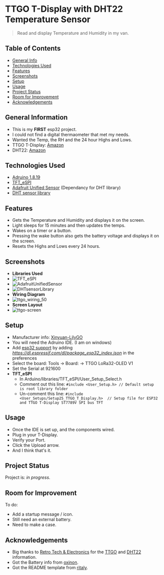 # TTGO T-Display with DHT22 Temperature Sensor
> Read and display Temperature and Humidity in my van.

## Table of Contents
* [General Info](#general-information)
* [Technologies Used](#technologies-used)
* [Features](#features)
* [Screenshots](#screenshots)
* [Setup](#setup)
* [Usage](#usage)
* [Project Status](#project-status)
* [Room for Improvement](#room-for-improvement)
* [Acknowledgements](#acknowledgements)


## General Information
- This is my **FIRST** esp32 project.
- I could not find a digital thermaometer that met my needs.
- Wanted the Temp, the RH and the 24 hour Highs and Lows.
- TTGO T-Display: [Amazon](https://www.amazon.com/dp/B099MPFJ9M?psc=1&ref=ppx_yo2ov_dt_b_product_details)
- DHT22: [Amazon](https://www.amazon.com/dp/B073F472JL?psc=1&ref=ppx_yo2ov_dt_b_product_details)


## Technologies Used
- [Adruino 1.8.19](https://www.arduino.cc/en/software)
- [TFT_eSPI](https://github.com/Bodmer/TFT_eSPI)
- [Adafruit Unified Sensor](https://github.com/adafruit/Adafruit_Sensor) (Dependancy for DHT library)
- [DHT sensor library](https://github.com/adafruit/DHT-sensor-library)


## Features
- Gets the Temperature and Humidity and displays it on the screen.
- Light sleeps for 15 minutes and then updates the temps.
- Wakes on a timer or a button.
- Pressing the wake button also gets the battery voltage and displays it on the screen.
- Resets the Highs and Lows every 24 hours.


## Screenshots
- **Libraries Used**
- ![TFT_eSPI](https://user-images.githubusercontent.com/94538153/162488633-a6887fd5-325b-4ed0-ba23-afcef23e9872.png "TFT_eSPI Library Image")
- ![AdafruitUnifiedSensor](https://user-images.githubusercontent.com/94538153/162489075-3b57403f-0405-49c1-aa66-3387ea798d48.png "Adafruit Unified Sensor Image")
- ![DHTsensorLibrary](https://user-images.githubusercontent.com/94538153/162488862-89af9448-5ba8-4e7a-a414-3fb66ad52b57.png "DHT sensor Library Image")
- **Wiring Diagram**
- ![ttgo_wiring_50](https://user-images.githubusercontent.com/94538153/164035241-f340d801-1e85-40fe-820a-a8fbd9a3e052.jpg "T-Display / DHT22 wiring diagram")
- **Screen Layout**
- ![ttgo-screen](https://user-images.githubusercontent.com/94538153/164036125-dc2f64c3-af49-40ee-814b-bac53565c991.jpg)


## Setup
- Manufacturer info: [Xinyuan-LilyGO](https://github.com/Xinyuan-LilyGO/TTGO-T-Display)
- You will need the Adruino IDE. (I am on windows)
- Add [esp32 support](https://randomnerdtutorials.com/installing-the-esp32-board-in-arduino-ide-windows-instructions/) by adding *https://dl.espressif.com/dl/package_esp32_index.json* in the preferences
- Select the board: Tools -> Board: -> TTGO LoRa32-OLED V1
- Set the Serial at 921600
- **TFT_eSPI**
	- In Arduino/libraries/TFT_eSPI/User_Setup_Select.h
	- Comment out this line: `#include <User_Setup.h> // Default setup is root library folder`
	- Un-comment this line: `#include <User_Setups/Setup25_TTGO_T_Display.h>  // Setup file for ESP32 and TTGO T-Display ST7789V SPI bus TFT`


## Usage
- Once the IDE is set up, and the components wired.
- Plug in your T-Display.
- Verify your Port.
- Click the Upload arrow.
- And I think that's it.


## Project Status
Project is: _in progress_.


## Room for Improvement
To do:
- Add a startup message / icon.
- Still need an external battery.
- Need to make a case.


## Acknowledgements
- Big thanks to [Retro Tech & Electronics](https://www.youtube.com/channel/UC_HRlflCd1ogZBmCu3_Mr0g) for the [TTGO](https://youtu.be/UE1mtlsxfKM) and [DHT22](https://youtu.be/u7277VShso4) information.
- Got the Battery info from [oxinon](https://github.com/oxinon/TTGO-T-Display-Name-Badge).
- Got the README template from [ritaly](https://github.com/ritaly/README-cheatsheet).
